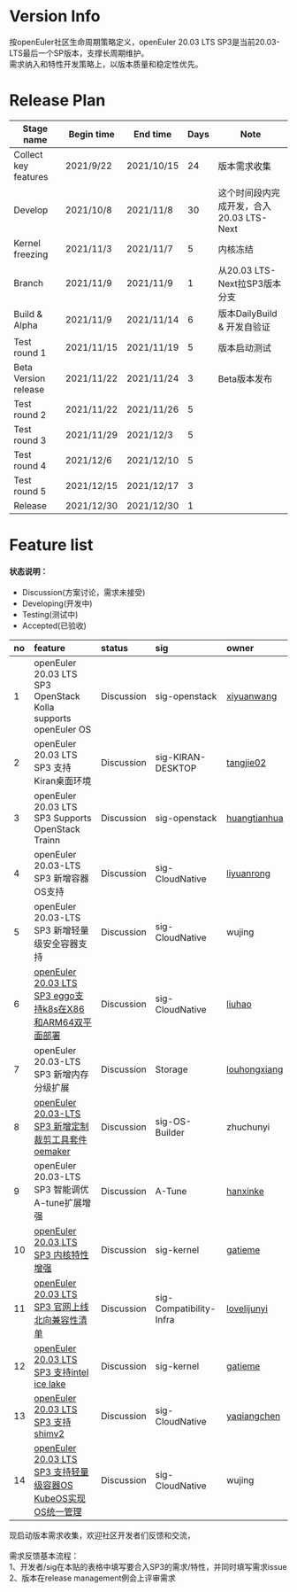 # Version Info
按openEuler社区生命周期策略定义，openEuler 20.03 LTS SP3是当前20.03-LTS最后一个SP版本，支撑长周期维护。<br />
需求纳入和特性开发策略上，以版本质量和稳定性优先。

# Release Plan

| Stage  name          | Begin time | End time   | Days | Note                                      |
| -------------------- | ---------- | ---------- | ---- | ----------------------------------------- |
| Collect key features | 2021/9/22  | 2021/10/15 | 24   | 版本需求收集                              |
| Develop              | 2021/10/8  | 2021/11/8  | 30   | 这个时间段内完成开发，合入20.03  LTS-Next |
| Kernel freezing      | 2021/11/3  | 2021/11/7  | 5    | 内核冻结                                  |
| Branch               | 2021/11/9  | 2021/11/9  | 1    | 从20.03 LTS-Next拉SP3版本分支            |
| Build & Alpha        | 2021/11/9  | 2021/11/14 | 6    | 版本DailyBuild  & 开发自验证              |
| Test round 1         | 2021/11/15 | 2021/11/19 | 5    | 版本启动测试                              |
| Beta Version release | 2021/11/22 | 2021/11/24 | 3    | Beta版本发布                              |
| Test round 2         | 2021/11/22 | 2021/11/26 | 5    |                                           |
| Test round 3         | 2021/11/29 | 2021/12/3  | 5    |                                           |
| Test round 4         | 2021/12/6  | 2021/12/10 | 5    |                                           |
| Test round 5         | 2021/12/15 | 2021/12/17 | 3    |                                           |
| Release              | 2021/12/30 | 2021/12/30 | 1    |                                           |


# Feature list
#### 状态说明：
- Discussion(方案讨论，需求未接受)
- Developing(开发中)
- Testing(测试中)
- Accepted(已验收)

|no|feature|status|sig|owner|
|:----|:---|:---|:--|:----|
|1|openEuler 20.03 LTS SP3 OpenStack Kolla supports openEuler OS |Discussion|sig-openstack|[xiyuanwang](https://gitee.com/xiyuanwang)|
|2|openEuler 20.03 LTS SP3 支持Kiran桌面环境 |Discussion|sig-KIRAN-DESKTOP|[tangjie02](https://gitee.com/tangjie02)|
|3|openEuler 20.03 LTS SP3 Supports OpenStack Trainn |Discussion|sig-openstack|[huangtianhua](https://gitee.com/huangtianhua)|
|4|openEuler 20.03-LTS SP3 新增容器OS支持|Discussion|sig-CloudNative|[liyuanrong](https://gitee.com/li-yuanrong)|
|5|openEuler 20.03-LTS SP3 新增轻量级安全容器支持|Discussion|sig-CloudNative|wujing|
|6|[openEuler 20.03 LTS SP3 eggo支持k8s在X86和ARM64双平面部署](https://e.gitee.com/open_euler/issues/list?issue=I4G9ZJ)|Discussion|sig-CloudNative|[liuhao](https://gitee.com/duguhaotian)|
|7|openEuler 20.03-LTS SP3 新增内存分级扩展|Discussion|Storage|[louhongxiang](https://gitee.com/louhongxiang)|
|8|[openEuler 20.03-LTS SP3 新增定制裁剪工具套件oemaker](https://e.gitee.com/open_euler/issues/list?issue=I4GA13)|Discussion|sig-OS-Builder|zhuchunyi|
|9|openEuler 20.03-LTS SP3 智能调优A-tune扩展增强|Discussion|A-Tune|[hanxinke](https://gitee.com/hanxinke)|
|10|[openEuler 20.03 LTS SP3 内核特性增强](https://e.gitee.com/open_euler/issues/list?issue=I4GAUL) |Discussion|sig-kernel|[gatieme](https://gitee.com/gatieme)|
|11|[openEuler 20.03 LTS SP3 官网上线北向兼容性清单](https://e.gitee.com/open_euler/issues/list?issue=I4GATR) |Discussion|sig-Compatibility-Infra|[lovelijunyi](https://gitee.com/lovelijunyi)|
|12|[openEuler 20.03 LTS SP3 支持intel ice lake](https://e.gitee.com/open_euler/issues/list?issue=I4GASF) |Discussion|sig-kernel|[gatieme](https://gitee.com/gatieme)|
|13|[openEuler 20.03 LTS SP3 支持shimv2](https://e.gitee.com/open_euler/issues/list?issue=I4GA0N) |Discussion|sig-CloudNative|[yaqiangchen](https://gitee.com/yaqiangchen)|
|14|[openEuler 20.03 LTS SP3 支持轻量级容器OS KubeOS实现OS统一管理](https://e.gitee.com/open_euler/issues/list?issue=I4G9X4)|Discussion|sig-CloudNative|wujing|

现启动版本需求收集，欢迎社区开发者们反馈和交流，<br />
<br />
需求反馈基本流程： <br />
1、开发者/sig在本贴的表格中填写要合入SP3的需求/特性，并同时填写需求issue <br />
2、版本在release management例会上评审需求 
